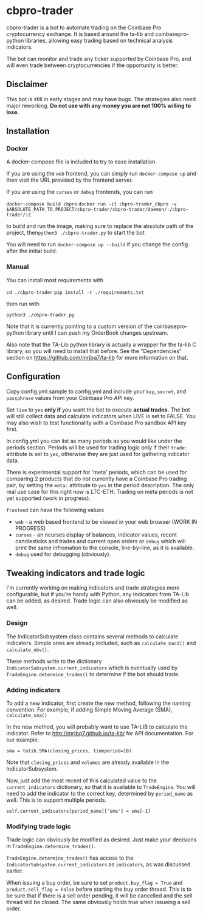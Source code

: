 # cbpro-trader

cbpro-trader is a bot to automate trading on the Coinbase Pro cryptocurrency exchange. It is based around the ta-lib and coinbasepro-python libraries, allowing easy trading based on technical analysis indicators.

The bot can monitor and trade any ticker supported by Coinbase Pro, and will even trade between cryptocurrencies if the opportunity is better.

## Disclaimer

This bot is still in early stages and may have bugs. The strategies also need major reworking. **Do not use with any money you are not 100% willing to lose.**

## Installation
### Docker

A docker-compose file is included to try to ease installation.

If you are using the `web` frontend, you can simply run `docker-compose up` and then visit the URL provided by the frontend server.

If you are using the `curses` or `debug` frontends, you can run

`docker-compose build cbpro`
`docker run -it cbpro-trader_cbpro -v $ABSOLUTE_PATH_TO_PROJECT/cbpro-trader/cbpro-trader/daemon/:/cbpro-trader/:Z`

to build and run the image, making sure to replace the absolute path of the project, then`python3 ./cbpro-trader.py` to start the bot

You will need to run `docker-compose up --build` if you change the config after the initial build.

### Manual

You can install most requirements with

`cd ./cbpro-trader`
`pip install -r ./requirements.txt`

then run with

`python3 ./cbpro-trader.py`

Note that it is currently pointing to a custom version of the coinbasepro-python library until I can push my OrderBook changes upstream.

Also note that the TA-Lib python library is actually a wrapper for the ta-lib C library, so you will need to install that before. See the "Dependencies" section on https://github.com/mrjbq7/ta-lib for more information on that.

## Configuration

Copy config.yml.sample to config.yml and include your `key`, `secret`, and `passphrase` values from your Coinbase Pro API key.

Set `live` to `yes`  **only if** you want the bot to execute **actual trades.** The bot will still collect data and calculate indicators when LIVE is set to FALSE. You may also wish to test functionality with a Coinbase Pro sandbox API key first.

In config.yml you can list as many periods as you would like under the periods section. Periods will be used for trading logic only if their `trade:` attribute is set to `yes`, otherwise they are just used for gathering indicator data.

There is experimental support for 'meta' periods, which can be used for comparing 2 products that do not currently have a Coinbase Pro trading pair, by setting the `meta:` attribute to `yes` in the period description. The only real use case for this right now is LTC-ETH. Trading on meta periods is not yet supported (work in progress).

`frontend` can have the following values
* `web` - a web based frontend to be viewed in your web browser (WORK IN PROGRESS)
* `curses` - an ncurses display of balances, indicator values, recent candlesticks and trades and current open orders or `debug` which will print the same infromation to the console, line-by-line, as it is available.
* `debug` used for debugging (obviously).

## Tweaking indicators and trade logic

I'm currently working on making indicators and trade strategies more configurable, but if you're handy with Python, any indicators from TA-Lib can be added, as desired. Trade logic can also obviously be modified as well.

### Design

The IndicatorSubsystem class contains several methods to calculate indicators. Simple ones are already included, such as `calculate_macd()` and `calculate_obv()`.

These methods write to the dictionary `IndicatorSubsystem.current_indicators` which is eventually used by `TradeEngine.determine_trades()` to determine if the bot should trade.

### Adding indicators

To add a new indicator, first create the new method, following the naming convention. For example, if adding Simple Moving Average (SMA), `calculate_sma()`

In the new method, you will probably want to use TA-LIB to calculate the indicator. Refer to http://mrjbq7.github.io/ta-lib/  for API documentation. For our example:

`sma = talib.SMA(closing_prices, timeperiod=10)`

Note that `closing_prices` and  `volumes` are already available in the IndicatorSubsystem.

Now, just add the most recent of this calculated value to the `current_indicators` dictionary, so that it is available to `TradeEngine`. You will need to add the indicator to the correct key, determined by `period_name` as well. This is to support multiple periods.

`self.current_indicators[period_name]['sma'] = sma[-1]`

### Modifying trade logic

Trade logic can obviously be modified as desired. Just make your decisions in `TradeEngine.determine_trades()`.

`TradeEngine.determine_trades()` has access to the `IndicatorSubsystem.current_indicators` as `indicators`, as was discussed earlier.

When issuing a buy order, be sure to set `product.buy_flag = True` and `product.sell_flag = False` before starting the buy order thread. This is to be sure that if there is a sell order pending, it will be cancelled and the sell thread will be closed. The same obviously holds true when issueing a sell order.
